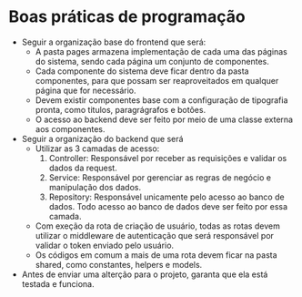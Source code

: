# Boas práticas de programação

- Seguir a organização base do frontend que será:
    - A pasta pages armazena implementação de cada uma das páginas do sistema, sendo cada página um conjunto de componentes.
    - Cada componente do sistema deve ficar dentro da pasta componentes, para que possam ser reaproveitados em qualquer página que for necessário.
    - Devem existir componentes base com a configuração de tipografia pronta, como titulos, paragrágrafos e botões.
    - O acesso ao backend deve ser feito por meio de uma classe externa aos componentes.
- Seguir a organização do backend que será
    - Utilizar as 3 camadas de acesso: 
        1. Controller: Responsável por receber as requisições e validar os dados da request.
        2. Service: Responsável por gerenciar as regras de negócio e manipulação dos dados.
        3. Repository: Responsável unicamente pelo acesso ao banco de dados. Todo acesso ao banco de dados deve ser feito por essa camada.
    - Com exeção da rota de criação de usuário, todas as rotas devem utilizar o middleware de autenticação que será responsável por validar o token enviado pelo usuário.
    - Os códigos em comum a mais de uma rota devem ficar na pasta shared, como constantes, helpers e models.
- Antes de enviar uma alterção para o projeto, garanta que ela está testada e funciona.
